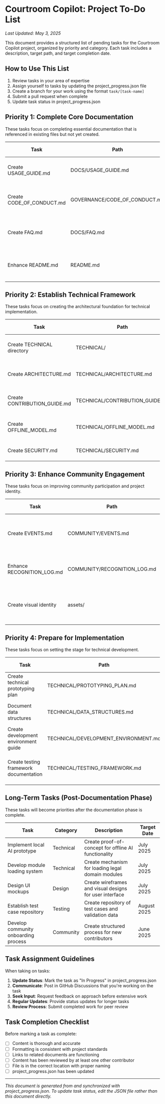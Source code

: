 # Courtroom Copilot: Project To-Do List

*Last Updated: May 3, 2025*

This document provides a structured list of pending tasks for the Courtroom Copilot project, organized by priority and category. Each task includes a description, target path, and target completion date.

## How to Use This List

1. Review tasks in your area of expertise
2. Assign yourself to tasks by updating the project_progress.json file
3. Create a branch for your work using the format `task/[task-name]`
4. Submit a pull request when complete
5. Update task status in project_progress.json

## Priority 1: Complete Core Documentation

These tasks focus on completing essential documentation that is referenced in existing files but not yet created.

| Task | Path | Description | Target Date |
|------|------|-------------|-------------|
| Create USAGE_GUIDE.md | DOCS/USAGE_GUIDE.md | Develop comprehensive guide for using the application | May 10, 2025 |
| Create CODE_OF_CONDUCT.md | GOVERNANCE/CODE_OF_CONDUCT.md | Establish community behavior standards and enforcement | May 10, 2025 |
| Create FAQ.md | DOCS/FAQ.md | Compile frequently asked questions and answers | May 10, 2025 |
| Enhance README.md | README.md | Add visual elements, quickstart guide, and badges | May 10, 2025 |

## Priority 2: Establish Technical Framework

These tasks focus on creating the architectural foundation for technical implementation.

| Task | Path | Description | Target Date |
|------|------|-------------|-------------|
| Create TECHNICAL directory | TECHNICAL/ | Establish directory for technical documentation | May 15, 2025 |
| Create ARCHITECTURE.md | TECHNICAL/ARCHITECTURE.md | Document high-level system design principles | May 20, 2025 |
| Create CONTRIBUTION_GUIDE.md | TECHNICAL/CONTRIBUTION_GUIDE.md | Establish guidelines for technical contributors | May 15, 2025 |
| Create OFFLINE_MODEL.md | TECHNICAL/OFFLINE_MODEL.md | Document approach for offline AI implementation | May 25, 2025 |
| Create SECURITY.md | TECHNICAL/SECURITY.md | Detail security model and practices | May 25, 2025 |

## Priority 3: Enhance Community Engagement

These tasks focus on improving community participation and project identity.

| Task | Path | Description | Target Date |
|------|------|-------------|-------------|
| Create EVENTS.md | COMMUNITY/EVENTS.md | Document community engagement activities and calendar | May 20, 2025 |
| Enhance RECOGNITION_LOG.md | COMMUNITY/RECOGNITION_LOG.md | Add contribution categories and examples | May 15, 2025 |
| Create visual identity | assets/ | Develop logo, color scheme, and branding materials | May 30, 2025 |

## Priority 4: Prepare for Implementation

These tasks focus on setting the stage for technical development.

| Task | Path | Description | Target Date |
|------|------|-------------|-------------|
| Create technical prototyping plan | TECHNICAL/PROTOTYPING_PLAN.md | Document approach for initial technical implementation | June 1, 2025 |
| Document data structures | TECHNICAL/DATA_STRUCTURES.md | Define core data models and relationships | June 5, 2025 |
| Create development environment guide | TECHNICAL/DEVELOPMENT_ENVIRONMENT.md | Document setup process for developers | June 10, 2025 |
| Create testing framework documentation | TECHNICAL/TESTING_FRAMEWORK.md | Establish guidelines for testing and quality assurance | June 15, 2025 |

## Long-Term Tasks (Post-Documentation Phase)

These tasks will become priorities after the documentation phase is complete.

| Task | Category | Description | Target Date |
|------|----------|-------------|-------------|
| Implement local AI prototype | Technical | Create proof-of-concept for offline AI functionality | July 2025 |
| Develop module loading system | Technical | Create mechanism for loading legal domain modules | July 2025 |
| Design UI mockups | Design | Create wireframes and visual designs for user interface | July 2025 |
| Establish test case repository | Testing | Create repository of test cases and validation data | August 2025 |
| Develop community onboarding process | Community | Create structured process for new contributors | June 2025 |

## Task Assignment Guidelines

When taking on tasks:

1. **Update Status**: Mark the task as "In Progress" in project_progress.json
2. **Communicate**: Post in GitHub Discussions that you're working on the task
3. **Seek Input**: Request feedback on approach before extensive work
4. **Regular Updates**: Provide status updates for longer tasks
5. **Review Process**: Submit completed work for peer review

## Task Completion Checklist

Before marking a task as complete:

- [ ] Content is thorough and accurate
- [ ] Formatting is consistent with project standards
- [ ] Links to related documents are functioning
- [ ] Content has been reviewed by at least one other contributor
- [ ] File is in the correct location with proper naming
- [ ] project_progress.json has been updated

---

*This document is generated from and synchronized with project_progress.json. To update task status, edit the JSON file rather than this document directly.*